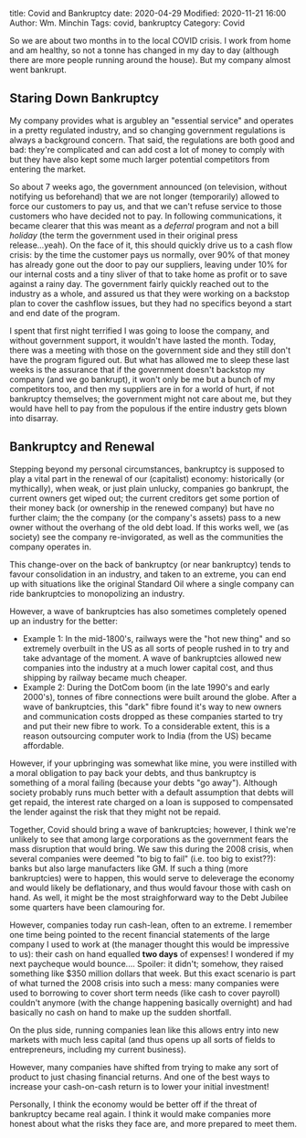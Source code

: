 title: Covid and Bankruptcy
date: 2020-04-29
Modified: 2020-11-21 16:00
Author: Wm. Minchin
Tags: covid, bankruptcy
Category: Covid

So we are about two months in to the local COVID crisis. I work from home and
am healthy, so not a tonne has changed in my day to day (although there are
more people running around the house). But my company almost went bankrupt.

## Staring Down Bankruptcy

My company provides what is argubley an "essential service" and operates in a
pretty regulated industry, and so changing government regulations is always a
background concern. That said, the regulations are both good and bad: they're
complicated and can add cost a lot of money to comply with but they have also
kept some much larger potential competitors from entering the market.

So about 7 weeks ago, the government announced (on television, without
notifying us beforehand) that we are not longer (temporarily) allowed to force
our customers to pay us, and that we can't refuse service to those customers
who have decided not to pay. In following communications, it became clearer
that this was meant as a *deferral* program and not a bill *holiday* (the term
the government used in their original press release...yeah). On the face of it,
this should quickly drive us to a cash flow crisis: by the time the customer
pays us normally, over 90% of that money has already gone out the door to pay
our suppliers, leaving under 10% for our internal costs and a tiny sliver of
that to take home as profit or to save against a rainy day. The government
fairly quickly reached out to the industry as a whole, and assured us that they
were working on a backstop plan to cover the cashflow issues, but they had no
specifics beyond a start and end date of the program.

I spent that first night terrified I was going to loose the company, and
without government support, it wouldn't have lasted the month. Today, there was
a meeting with those on the government side and they still don't have the
program figured out. But what has allowed me to sleep these last weeks is the
assurance that if the government doesn't backstop my company (and we go
bankrupt), it won't only be me but a bunch of my competitors too, and then my
suppliers are in for a world of hurt, if not bankruptcy themselves; the
government might not care about me, but they would have hell to pay from the
populous if the entire industry gets blown into disarray.

## Bankruptcy and Renewal

Stepping beyond my personal circumstances, bankruptcy is supposed to play a
vital part in the renewal of our (capitalist) economy: historically (or
mythically), when weak, or just plain unlucky, companies go bankrupt, the
current owners get wiped out; the current creditors get some portion of their
money back (or ownership in the renewed company) but have no further claim; the
the company (or the company's assets) pass to a new owner without the overhang
of the old debt load. If this works well, we (as society) see the company
re-invigorated, as well as the communities the company operates in.

This change-over on the back of bankruptcy (or near bankruptcy) tends to favour
consolidation in an industry, and taken to an extreme, you can end up with
situations like the original Standard Oil where a single company can ride
bankruptcies to monopolizing an industry.

However, a wave of bankruptcies has also sometimes completely opened up an
industry for the better:

- Example 1: In the mid-1800's, railways were the "hot new thing" and so
  extremely overbuilt in the US as all sorts of people rushed in to try and
  take advantage of the moment. A wave of bankruptcies allowed new companies
  into the industry at a much lower capital cost, and thus shipping by
  railway became much cheaper.
- Example 2: During the DotCom boom (in the late 1990's and early 2000's),
  tonnes of fibre connections were built around the globe. After a wave of
  bankruptcies, this "dark" fibre found it's way to new owners and
  communication costs dropped as these companies started to try and put their
  new fibre to work. To a considerable extent, this is a reason outsourcing
  computer work to India (from the US) became affordable.

However, if your upbringing was somewhat like mine, you were instilled with a
moral obligation to pay back your debts, and thus bankruptcy is something of a
moral failing (because your debts "go away"). Although society probably runs
much better with a default assumption that debts will get repaid, the interest
rate charged on a loan is supposed to compensated the lender against the risk
that they might not be repaid.

Together, Covid should bring a wave of bankruptcies; however, I think we're
unlikely to see that among large corporations as the government fears the mass
disruption that would bring. We saw this during the 2008 crisis, when several
companies were deemed "to big to fail" (i.e. too big to exist??): banks but
also large manufacters like GM. If such a thing (more bankruptcies) were to
happen, this would serve to deleverage the economy and would likely be
deflationary, and thus would favour those with cash on hand. As well, it might
be the most straighforward way to the Debt Jubilee some quarters have been
clamouring for.

However, companies today run cash-lean, often to an extreme. I remember one
time being pointed to the recent financial statements of the large company I
used to work at (the manager thought this would be impressive to us): their
cash on hand equalled **two days** of expenses! I wondered if my next paycheque
would bounce.... Spoiler: it didn't; somehow, they raised something like $350
million dollars that week. But this exact scenario is part of what turned the
2008 crisis into such a mess: many companies were used to borrowing to cover
short term needs (like cash to cover payroll) couldn't anymore (with the change
happening basically overnight) and had basically no cash on hand to make up the
sudden shortfall.

On the plus side, running companies lean like this allows entry into new
markets with much less capital (and thus opens up all sorts of fields to
entrepreneurs, including my current business).

However, many companies have shifted from trying to make any sort of product to
just chasing financial returns. And one of the best ways to increase your
cash-on-cash return is to lower your initial investment!

Personally, I think the economy would be better off if the threat of
bankruptcy became real again. I think it would make companies more honest about
what the risks they face are, and more prepared to meet them.
